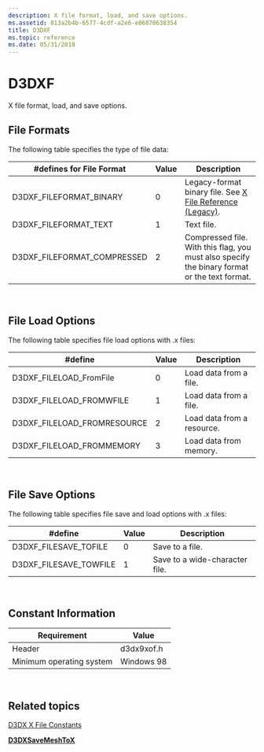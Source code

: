 ```yaml
---
description: X file format, load, and save options.
ms.assetid: 813a2b4b-6577-4cdf-a2e6-e06870638354
title: D3DXF
ms.topic: reference
ms.date: 05/31/2018
---
```


# D3DXF

X file format, load, and save options.

## File Formats

The following table specifies the type of file data:



| \#defines for File Format     | Value | Description                                                                                    |
|-------------------------------|-------|------------------------------------------------------------------------------------------------|
| D3DXF\_FILEFORMAT\_BINARY     | 0     | Legacy-format binary file. See [X File Reference (Legacy)](dx9-graphics-reference-x-file.md). |
| D3DXF\_FILEFORMAT\_TEXT       | 1     | Text file.                                                                                     |
| D3DXF\_FILEFORMAT\_COMPRESSED | 2     | Compressed file. With this flag, you must also specify the binary format or the text format.   |



 

## File Load Options

The following table specifies file load options with .x files:



| \#define                      | Value | Description                |
|-------------------------------|-------|----------------------------|
| D3DXF\_FILELOAD\_FromFile     | 0     | Load data from a file.     |
| D3DXF\_FILELOAD\_FROMWFILE    | 1     | Load data from a file.     |
| D3DXF\_FILELOAD\_FROMRESOURCE | 2     | Load data from a resource. |
| D3DXF\_FILELOAD\_FROMMEMORY   | 3     | Load data from memory.     |



 

## File Save Options

The following table specifies file save and load options with .x files:



| \#define                 | Value | Description                    |
|--------------------------|-------|--------------------------------|
| D3DXF\_FILESAVE\_TOFILE  | 0     | Save to a file.                |
| D3DXF\_FILESAVE\_TOWFILE | 1     | Save to a wide-character file. |



 

## Constant Information



| Requirement                         | Value           |
|--------------------------|------------|
| Header                   | d3dx9xof.h |
| Minimum operating system | Windows 98 |



 

## Related topics

<dl> <dt>

[D3DX X File Constants](dx9-graphics-reference-d3dx-x-file-constants.md)
</dt> <dt>

[**D3DXSaveMeshToX**](d3dxsavemeshtox.md)
</dt> </dl>

 

 



